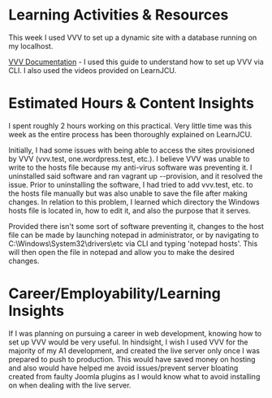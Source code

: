 # **Learning Activities & Resources**
This week I used VVV to set up a dynamic site with a database running on my localhost.

[VVV Documentation](https://varyingvagrantvagrants.org/) - I used this guide to understand how to set up VVV via CLI. I also used the videos provided on LearnJCU.

# **Estimated Hours & Content Insights**
I spent roughly 2 hours working on this practical. Very little time was this week as the entire process has been thoroughly explained on LearnJCU. 

Initially, I had some issues with being able to access the sites provisioned by VVV (vvv.test, one.wordpress.test, etc.). I believe VVV was unable to write to the hosts file because my anti-virus software was preventing it. I uninstalled said software and ran vagrant up --provision, and it resolved the issue. Prior to uninstalling the software, I had tried to add vvv.test, etc. to the hosts file manually but was also unable to save the file after making changes. In relation to this problem, I learned which directory the Windows hosts file is located in, how to edit it, and also the purpose that it serves.

Provided there isn't some sort of software preventing it, changes to the host file can be made by launching notepad in administrator, or by navigating to C:\Windows\System32\drivers\etc via CLI and typing 'notepad hosts'. This will then open the file in notepad and allow you to make the desired changes. 

# **Career/Employability/Learning Insights**
If I was planning on pursuing a career in web development, knowing how to set up VVV would be very useful. In hindsight, I wish I used VVV for the majority of my A1 development, and created the live server only once I was prepared to push to production. This would have saved money on hosting and also would have helped me avoid issues/prevent server bloating created from faulty Joomla plugins as I would know what to avoid installing on when dealing with the live server. 
 
